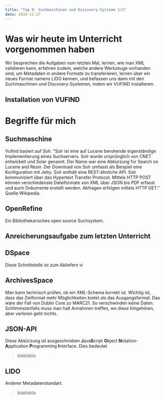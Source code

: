 ```yaml
---
title: "Tag 8: Suchmaschinen und Discovery-Systeme 1/2"
date: 2020-11-27
---
```


# Was wir heute im Unterricht vorgenommen haben
Wir besprechen die Aufgaben vom letzten Mal, lernen, wie man XML validieren kann, erfahren zudem, welche andere Werkzeuge vorhanden sind, um Metadaten in andere Formate zu transferieren, lernen über ein neues Format namens LIDO kennen, und befassen uns dann mit den Suchmaschinen und Discovery-Systemen, indem wir VUFIND installieren. 

## Installation von VUFIND

# Begriffe für mich

## Suchmaschine
Vufind basiert auf Solr. 
"Solr ist eine auf Lucene beruhende eigenständige Implementierung eines Suchservers. Solr wurde ursprünglich von CNET entwickelt und Solar genannt. Der Name war eine Abkürzung für Search on Lucene and Resin. Der Download von Solr umfasst als Beispiel eine Konfiguration mit Jetty. Solr enthält eine REST-ähnliche API. Solr kommuniziert über das Hypertext Transfer Protocol. Mittels HTTP POST können verschiedenste Dateiformate von XML über JSON bis PDF erfasst und auch Dokumente erstellt werden. Abfragen erfolgen mittels HTTP GET." Quelle Wikipedia. 

## OpenRefine
Ein Bibliothekarisches open source Suchsystem. 

## Anreicherungsaufgabe zum letzten Unterricht


## DSpace
Diese Schnittstelle ist zum Abliefern vi

## ArchivesSpace
Man kann technisch prüfen, ob ein XML-Schema korrekt ist. Wichtig ist, dass das Zielformat mehr Möglichkeiten bietet als das Ausgangsformat. Das wäre der Fall von Dublin Core zu MARC21. So verschwinden keine Daten. Schlimmstenfalls muss man halt Annahmen treffen, wo diese hingehören, aber verloren geht nichts. 

## JSON-API
Diese Abkürzung ist ausgeschrieben **J**ava**S**cript **O**bject **N**otation-**A**pplication **P**rogramming **I**nterface. 
Dies bedeutet 
> blablabla

## LIDO
Anderer Metadatenstandart. 
> blablabla








